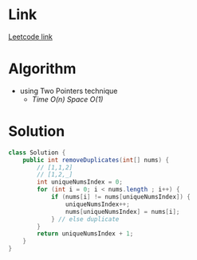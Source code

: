 # Link

[Leetcode link](https://leetcode.com/explore/interview/card/top-interview-questions-easy/92/array/727/)

# Algorithm

- using Two Pointers technique
  - _Time O(n) Space O(1)_

# Solution

```java
class Solution {
    public int removeDuplicates(int[] nums) {
        // [1,1,2]
        // [1,2,_]
        int uniqueNumsIndex = 0;
        for (int i = 0; i < nums.length ; i++) {
            if (nums[i] != nums[uniqueNumsIndex]) {
                uniqueNumsIndex++;
                nums[uniqueNumsIndex] = nums[i];
            } // else duplicate
        }
        return uniqueNumsIndex + 1;
    }
}
```
